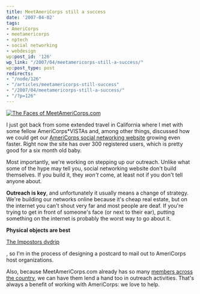 ```yaml
---
title: MeetAmeriCorps still a success
date: '2007-04-02'
tags:
- AmeriCorps
- meetamericorps
- nptech
- social networking
- webdesign
wp:post_id: '126'
wp_link: "/2007/04/meetamericorps-still-a-success/"
wp:post_type: post
redirects:
- "/node/126"
- "/articles/meetamericorps-still-success"
- "/2007/04/meetamericorps-still-a-success/"
- "/?p=126"
---
```


[ ![The Faces of MeetAmeriCorps.com](http://farm1.static.flickr.com/235/444085635_15a71d43c8.jpg) ](http://www.flickr.com/photos/bensheldon/444085635/ "Photo Sharing")

I just got back from some extended travel in California where I met with some fellow AmeriCorps\*VISTAs and, among other things, discussed how we could get our [AmeriCorps social networking website](http://meetamericorps.com) growing even faster. Right now the site has over 300 registered users, which is pretty good for a six month old baby.

Most importantly, we're working on stepping up our outreach. Unlike what some of the hype may tell you, social networking website don't build themselves. If you build it, they _won't_ come, at least not if you don't tell anyone about.

**Outreach is key**, and unfortunately it usually means a change of strategy. We're building our networks online because it's cheap real estate, but on the internet you can't shout very far and most people are deaf. If you're trying to get in front of someone's face (or next to their ear), putting something on the internet is probably the worst way to go about it.

**Physical objects are best**

[The Impostors dvdrip](http://time-travel.com/?the_impostors)

, so I'm in the process of designing a postcard to mail out to AmeriCorps host organizations.

Also, because MeetAmeriCorps.com already has so many [members across the country](http://meetamericorps.com/map), we can have them lend a hand too in outreach activities. That's always a benefit of working with AmeriCorps: we love to help.

